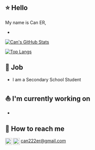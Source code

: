 ## ⭐ Hello

My name is Can ER,

-

[![Can's GitHub Stats](https://github-readme-stats.vercel.app/api?username=canbluebird&show_icons=true&count_private=true)](https://github.com/canbluebird)

[![Top Langs](https://github-readme-stats.vercel.app/api/top-langs/?username=canbluebird&layout=compact)](https://github.com/canbluebird)

## 🧪 Job

- I am a Secondary School Student

## ⛵ I'm currently working on
-

## 🐬 How to reach me
  <img align="left" alt="Can's Mail" width="22px" src="https://cdn.jsdelivr.net/npm/simple-icons@3.12.4/icons/gmail.svg"/>can222er@gmail.com
<a href="https://github.com/canbluebird">
  <img align="left" alt="Can's Github" width="22px" src="https://cdn.jsdelivr.net/npm/simple-icons@v3/icons/github.svg"/>
</a>
<br/>
<br/>
